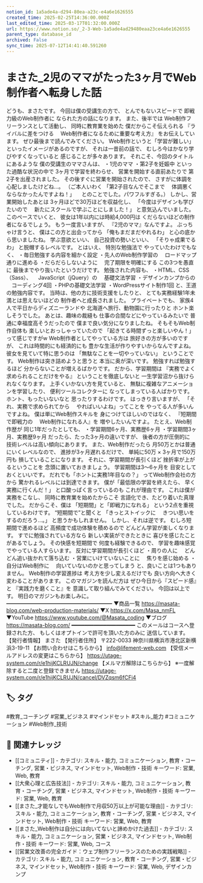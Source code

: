 ```yaml
---
notion_id: 1a5ade4a-d294-80ea-a23c-e4a6e1626555
created_time: 2025-02-25T14:36:00.000Z
last_edited_time: 2025-03-17T01:32:00.000Z
url: https://www.notion.so/_2-3-Web-1a5ade4ad29480eaa23ce4a6e1626555
parent_type: database_id
archived: False
sync_time: 2025-07-12T14:41:40.591260
---
```


# まさた_2児のママがたった3ヶ月でWeb制作者へ転身した話

どうも、まさたです。
今回は僕の受講生の方で、
とんでもないスピードで
即戦力級のWeb制作者に
なられた方の話になります。
また、後半では
Web制作フリーランスとして活動し、
同時に教育業を始めた
僕だからこそ伝えられる
『ライバルに差をつける
　Web制作者になるために重要な考え方』
をお伝えしています。
ぜひ最後まで読んでみてください。
Web制作というと「学習が難しい」
といったイメージがあるのですが、
それは一昔前の話で、
むしろ今はかなり学びやすくなっていると
感じることが多々あります。
それこそ、今回のタイトルにあるような
僕の受講生のママさんは、
・1児のママ
・第2子を妊娠中
といった過酷な状況の中で
3ヶ月で学習を終わらせ、
営業を開始する直前あたりで
第2子を出産されました。
その後すぐに営業を開始されたので、
さすがに体調を心配しましたけどね…。
（ご本人いわく
「第2子目なんでそこまで
　体調悪くならなかったんですよね！」
　とのことでした。パワフルすぎる。）
しかし、営業開始したあとは
3ヶ月ほどで30万ほどを収益化し、
「今度はデザインも学びたいので
　新たにスクールで学ぶことにしました！」
と意気込んでいました。
このペースでいくと、
彼女は1年以内には時給4,000円は
くだらないほどの制作者になるでしょう。
もう一度言いますが、
『2児のママ』なんですよ。
ぶっちゃけ言うと、
僕はこの方と出会ってから
「俺もまだまだやれるわ」
と心の底から思いましたね。
学ぶ意欲といい、
自己投資の勢いといい、
「そりゃ成果でるわ」
と脱帽するレベルです。
とはいえ、
特別な勉強法で
やっていたわけでもなく、
・毎日勉強する内容を細かく設定
・先人のWeb制作学習の
　ロードマップ通りに進める
・だらだらしないように
　完了期限を明確にする
この3つを愚直に
最後までやり抜いたというだけです。
勉強された内容も、
・HTML、CSS（Sass）、
　JavaScript（jQuery）の
　基礎文法学習
・デザインカンプからの
　コーディング4回
・PHPの基礎文法学習
・WordPressサイト制作1回
と、王道の勉強内容です。
当時は、他の方に技術支援をしたりと、
とても実務経験1年未満とは思えないほどの
制作者へと成長されました。
プライベートでも、
家族4人で平日からディズニーランドや
北海道へ旅行、動物園に行ったりと
ホント楽しそうでした。
あとは、趣味の裁縫も
仕事の合間などにやっているみたいで
普通に幸福度高そうだったので
僕まで良い気分になりましたね。
そもそもWeb制作自体も
楽しいとおっしゃっていたので
「起きてる時間ずっと楽しいやん！」
って感じですがw
Web制作者としてやっている方は
旅好きの方が多いのですが、
これは時間的にも経済的にも
豊かな生活が作りやすいからなんですよね。
彼女を見ていて特に思うのは
「無駄なことを一切やっていない」
ということです。
Web制作は突き詰めようと思うと
本当に奥が深いです。
勉強すれば勉強するほど
分からないことが増えるばかりです。
だから、学習期間は
『実務でよく求められることだけをやる』
ということを徹底しないと
一生学習沼から抜けられなくなります。
上手くいかない方を見ていると、
無駄に複雑なアニメーションを学習したり、
便利ツールコレクターに
なってしまっている人ばかりです。
ホント、もったいないなと
思ったりするわけです。
はっきり言いますが、
「それ、実務で求められてから
　やればいいよね」ってことを
やってる人が多いんですよね。
僕は単にWeb制作スキルを
身につけてほしいのではなく、
『短期間で即戦力の
　Web制作になれる人』を
増やしたいんですよ。
たとえ、Web制作歴が
同じ1年だったとしても、
・学習期間6ヶ月、実務歴6ヶ月
・学習期間3ヶ月、実務歴9ヶ月
だったら、たった3ヶ月の違いですが、
後者の方が圧倒的に
技術レベルは高い傾向にあります。
また、Web制作だったら
月50万とかは普通にいくレベルなので、
進捗が3ヶ月遅れるだけで、
単純に50万 × 3ヶ月で150万円も
損していることになります。
それに、学習期間が長引くほど
挫折率が上がるということを
念頭に置いておきましょう。
学習期間は3〜6ヶ月を
目安としておくといいです。
だれでも「ホントに実務1年目なの？」
ってWeb制作会社の方から
驚かれるレベルには到達できます。
僕が「最低限の学習を終えたら、
早く実務に行くんだ！」
と口酸っぱく言っているのも
これが理由です。
これは僕が実務をこなし、
同時に教育業を始めたからこそ
言語化でき、たどり着いた真理でした。
だからこそ、僕は
「短期間」と「即戦力になれる」
という2点を重視しているわけです。
“短期間で”と聞くと
「きっとストイックに
　きつい思いをするのだろう…。」
と思うかもしれません。
しかし、それは逆です。
むしろ短期間で進めるほど
高頻度で成功体験を積めるので
どんどん学習が楽しくなります。
すでに勉強されている方なら
新しい実装ができたときに
喜びを感じたことがあるでしょう。
その快感を短期間で
何度も経験できるので、
学習を趣味感覚でやっている人すらいます。
反対に学習期間が長引くほど
・周りの人に
　どんどん追い抜かれて落ち込む
・営業にいけていないことに
　焦りを感じ始める
・自分はWeb制作に
　向いていないのかと思ってしまう
と、良いことは1つもありません。
Web制作の学習進捗は
考え方を少し変えるだけでも
良い方向へ大きく変わることがあります。
このマガジンを読んだ方は
ぜひ今日から『スピード感』と
『実践力を磨くこと』を
意識して取り組んでみてください。
今回は以上です。
明日のマガジンもお楽しみに。
━━━━━━━━━━━━━━━━━━━━
▼商品一覧
https://masata-blog.com/web-production-materials/
▼X
https://x.com/Masa_nmFL
▼YouTube
https://www.youtube.com/@Masata_coding
▼ブログ
https://masata-blog.com/
━━━━━━━━━━━━━━━━━━━━
このメールはコースへ登録された方、
もしくはオプトインで許可を頂いた方のみに
送信しています。
【発行者情報】
まさた
【発行者住所】
〒222-0033
神奈川県横浜市港北区新横浜3-19-11
【お問い合わせはこちらから】
info@lifement-web.com
【受信メールアドレスの変更はこちらから】
https://utage-system.com/r/e1hijKCLRUJN/change
【メルマガ解除はこちらから】
※一度解除すると二度と登録できません
https://utage-system.com/r/e1hijKCLRUJN/cancel/DVZqsm6fCFi4

## 🏷️ タグ
#教育_コーチング #営業_ビジネス #マインドセット #スキル_能力 #コミュニケーション #Web制作_技術

## 🔗 関連ナレッジ
- [[コミュニティ]] - カテゴリ: スキル・能力, コミュニケーション, 教育・コーチング, 営業・ビジネス, マインドセット, Web制作・技術 キーワード: 営業, Web, 教育
- [[大衆心理と広告技法]] - カテゴリ: スキル・能力, コミュニケーション, 教育・コーチング, 営業・ビジネス, マインドセット, Web制作・技術 キーワード: 営業, Web, 教育
- [[まさた_才能なしでもWeb制作で月収50万以上が可能な理由]] - カテゴリ: スキル・能力, コミュニケーション, 教育・コーチング, 営業・ビジネス, マインドセット, Web制作・技術 キーワード: 営業, Web, 教育
- [[まさた_Web制作は自分には向いてないと諦めかけた過去]] - カテゴリ: スキル・能力, コミュニケーション, 営業・ビジネス, マインドセット, Web制作・技術 キーワード: 営業, Web, コース
- [[営業文改善の完全ガイド：ウェブ制作フリーランスのための実践戦略]] - カテゴリ: スキル・能力, コミュニケーション, 教育・コーチング, 営業・ビジネス, マインドセット, Web制作・技術 キーワード: 営業, Web, デザインカンプ
